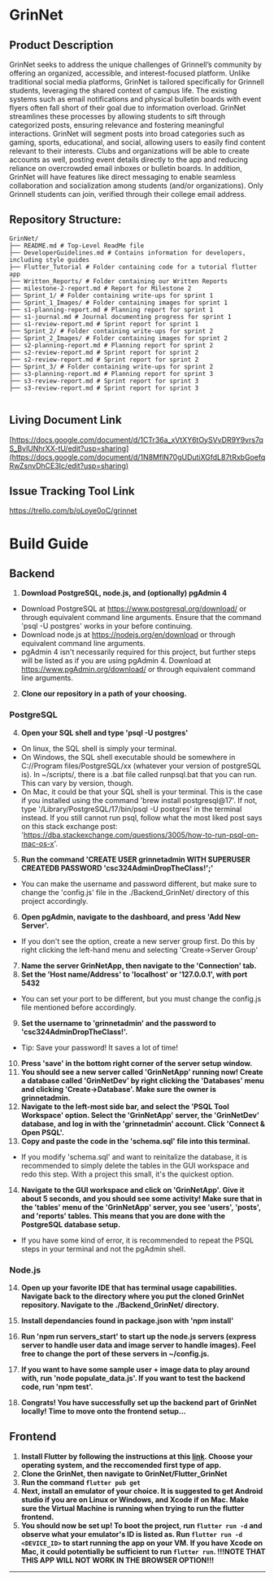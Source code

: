 # GrinNet

## Product Description
GrinNet seeks to address the unique challenges of Grinnell’s community by offering an organized, accessible, and interest-focused platform. Unlike traditional social media platforms, GrinNet is tailored specifically for Grinnell students, leveraging the shared context of campus life. The existing systems such as email notifications and physical bulletin boards with event flyers often fall short of their goal due to information overload. GrinNet streamlines these processes by allowing students to sift through categorized posts, ensuring relevance and fostering meaningful interactions.
GrinNet will segment posts into broad categories such as gaming, sports, educational, and social, allowing users to easily find content relevant to their interests. Clubs and organizations will be able to create accounts as well, posting event details directly to the app and reducing reliance on overcrowded email inboxes or bulletin boards. In addition, GrinNet will have features like direct messaging to enable seamless collaboration and socialization among students (and/or organizations). Only Grinnell students can join, verified through their college email address.


## Repository Structure:
```
GrinNet/
├── README.md # Top-Level ReadMe file
├── DeveloperGuidelines.md # Contains information for developers, including style guides
├── Flutter_Tutorial # Folder containing code for a tutorial flutter app
├── Written_Reports/ # Folder containing our Written Reports
├── milestone-2-report.md # Report for Milestone 2
├── Sprint_1/ # Folder containing write-ups for sprint 1
├── Sprint_1_Images/ # Folder containing images for sprint 1
├── s1-planning-report.md # Planning report for sprint 1
├── s1-journal.md # Journal documenting progress for sprint 1
├── s1-review-report.md # Sprint report for sprint 1
├── Sprint_2/ # Folder containing write-ups for sprint 2
├── Sprint_2_Images/ # Folder containing images for sprint 2
├── s2-planning-report.md # Planning report for sprint 2
├── s2-review-report.md # Sprint report for sprint 2
├── s2-review-report.md # Sprint report for sprint 2
├── Sprint_3/ # Folder containing write-ups for sprint 2
├── s3-planning-report.md # Planning report for sprint 3
├── s3-review-report.md # Sprint report for sprint 3
├── s3-review-report.md # Sprint report for sprint 3


```

## Living Document Link
[https://docs.google.com/document/d/1CTr36a_xVtXY6tOySVvDR9Y9vrs7qS_BvlUNhrXX-tU/edit?usp=sharing](https://docs.google.com/document/d/1N8MflN70gUDutiXGfdL87tRxbGoefqRwZsnvDhCE3Ic/edit?usp=sharing)

## Issue Tracking Tool Link
https://trello.com/b/oLoye0oC/grinnet

# Build Guide

## Backend

1. **Download PostgreSQL, node.js, and (optionally) pgAdmin 4**
- Download PostgreSQL at https://www.postgresql.org/download/ or through equivalent command line arguments. Ensure that the command 'psql -U postgres' works in your before continuing.
- Download node.js at https://nodejs.org/en/download or through equivalent command line arguments.
- pgAdmin 4 isn't necessarily required for this project, but further steps will be listed as if you are using pgAdmin 4. Download at https://www.pgAdmin.org/download/ or through equivalent command line arguments.

2. **Clone our repository in a path of your choosing.**

### PostgreSQL

4. **Open your SQL shell and type 'psql -U postgres'**
- On linux, the SQL shell is simply your terminal.
- On Windows, the SQL shell executable should be somewhere in C://Program files/PostgreSQL/xx (whatever your version of postgreSQL is). In ~/scripts/, there is a .bat file called runpsql.bat that you can run. This can vary by version, though.
- On Mac, it could be that your SQL shell is your terminal. This is the case if you installed using the command 'brew install postgresql@17'. If not, type '/Library/PostgreSQL/17/bin/psql -U postgres' in the terminal instead. If you still cannot run psql, follow what the most liked post says on this stack exchange post: 'https://dba.stackexchange.com/questions/3005/how-to-run-psql-on-mac-os-x'.
5. **Run the command 'CREATE USER grinnetadmin WITH SUPERUSER CREATEDB PASSWORD 'csc324AdminDropTheClass!';'**
- You can make the username and password different, but make sure to change the 'config.js' file in the ./Backend_GrinNet/ directory of this project accordingly.
6. **Open pgAdmin, navigate to the dashboard, and press 'Add New Server'.**
- If you don't see the option, create a new server group first. Do this by right clicking the left-hand menu and selecting 'Create->Server Group'
7. **Name the server GrinNetApp, then navigate to the 'Connection' tab.**
8. **Set the 'Host name/Address' to 'localhost' or '127.0.0.1', with port 5432**
- You can set your port to be different, but you must change the config.js file mentioned before accordingly.
9. **Set the username to 'grinnetadmin' and the password to 'csc324AdminDropTheClass!'.**
- Tip: Save your password! It saves a lot of time!
10. **Press 'save' in the bottom right corner of the server setup window.**
11. **You should see a new server called 'GrinNetApp' running now! Create a database called 'GrinNetDev' by right clicking the 'Databases' menu and clicking 'Create->Database'. Make sure the owner is grinnetadmin.**
12. **Navigate to the left-most side bar, and select the 'PSQL Tool Workspace' option. Select the 'GrinNetApp' server, the 'GrinNetDev' database, and log in with the 'grinnetadmin' account. Click 'Connect & Open PSQL'.**
13. **Copy and paste the code in the 'schema.sql' file into this terminal.**
- If you modify 'schema.sql' and want to reinitalize the database, it is recommended to simply delete the tables in the GUI workspace and redo this step. With a project this small, it's the quickest option.
14. **Navigate to the GUI workspace and click on 'GrinNetApp'. Give it about 5 seconds, and you should see some activity! Make sure that in the 'tables' menu of the 'GrinNetApp' server, you see 'users', 'posts', and 'reports' tables. This means that you are done with the PostgreSQL database setup.**
- If you have some kind of error, it is recommended to repeat the PSQL steps in your terminal and not the pgAdmin shell.

### Node.js
14. **Open up your favorite IDE that has terminal usage capabilities. Navigate back to the directory where you put the cloned GrinNet repository. Navigate to the ./Backend_GrinNet/ directory.**
15. **Install dependancies found in package.json with 'npm install'**
16. **Run 'npm run servers_start' to start up the node.js servers (express server to handle user data and image server to handle images). Feel free to change the port of these servers in ~/config.js.**
17. **If you want to have some sample user + image data to play around with, run 'node populate_data.js'. If you want to test the backend code, run 'npm test'.**

18. **Congrats! You have successfully set up the backend part of GrinNet locally! Time to move onto the frontend setup...**

## Frontend

1. **Install Flutter by following the instructions at this [link](https://docs.flutter.dev/get-started/install?_gl=1*mgpbu1*_gcl_aw*R0NMLjE3NDQyNTY5ODAuQ2p3S0NBand0ZGlfQmhBQ0Vpd0E5N3k4QkloNWhZYjBYTzI1TlJlN2tFNXQtUy1hREhyZVhhcUtIbkFyeEtsTTd6R0VabGJRTHhDVVpCb0NPaVVRQXZEX0J3RQ..*_gcl_dc*R0NMLjE3NDQyNTY5ODAuQ2p3S0NBand0ZGlfQmhBQ0Vpd0E5N3k4QkloNWhZYjBYTzI1TlJlN2tFNXQtUy1hREhyZVhhcUtIbkFyeEtsTTd6R0VabGJRTHhDVVpCb0NPaVVRQXZEX0J3RQ..*_ga*NTU3NDcwNzIwLjE3Mzk1MDQxOTg.*_ga_04YGWK0175*MTc0NDI1Njk4MC4xNS4wLjE3NDQyNTY5ODAuMC4wLjA.). Choose your operating system, and the reccomended first type of app.**
2. **Clone the GrinNet, then navigate to GrinNet/Flutter_GrinNet**
3. **Run the command ```flutter pub get```**
4. **Next, install an emulator of your choice. It is suggested to get Android studio if you are on Linux or Windows, and Xcode if on Mac. Make sure the Virtual Machine is running when trying to run the flutter frontend.**
5. **You should now be set up! To boot the project, run ```flutter run -d``` and observe what your emulator's ID is listed as. Run ```flutter run -d <DEVICE_ID>``` to start running the app on your VM. If you have Xcode on Mac, it could potentially be sufficient to run ```flutter run```. !!!NOTE THAT THIS APP WILL NOT WORK IN THE BROWSER OPTION!!!**

---
